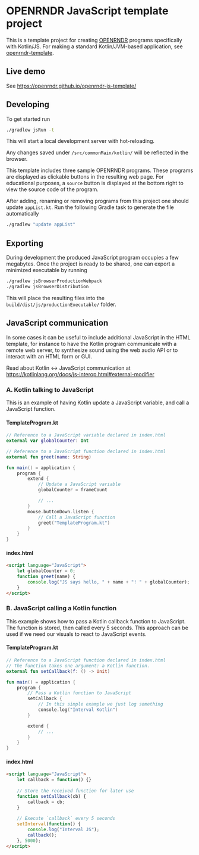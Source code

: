 # OPENRNDR JavaScript template project

This is a template project for creating [OPENRNDR](https://openrndr.org/) programs specifically with Kotlin/JS.
For making a standard Kotlin/JVM-based application,
see [openrndr-template](https://github.com/openrndr/openrndr-template).

## Live demo

See https://openrndr.github.io/openrndr-js-template/

## Developing

To get started run 

```bash
./gradlew jsRun -t
```

This will start a local development server with hot-reloading. 

Any changes saved under `/src/commonMain/kotlin/` will be reflected 
in the browser.

This template includes three sample OPENRNDR programs. These programs are
displayed as clickable buttons in the resulting web page. For educational purposes, a `source`
button is displayed at the bottom right to view the source code of
the program.

After adding, renaming or removing programs from this project one should update `appList.kt`. Run the following Gradle task to generate the file automatically

```bash
./gradlew "update appList"
```

## Exporting

During development the produced JavaScript program occupies a few megabytes.
Once the project is ready to be shared, one can export a minimized executable by running

```bash
./gradlew jsBrowserProductionWebpack
./gradlew jsBrowserDistribution
```

This will place the resulting files into the
 `build/dist/js/productionExecutable/` folder.

## JavaScript communication

In some cases it can be useful to include additional JavaScript in the HTML template,
for instance to have the Kotlin program communicate with a remote web server, 
to synthesize sound using the web audio API or to interact with an HTML form or GUI.

Read about Kotlin <-> JavaScript communication at
https://kotlinlang.org/docs/js-interop.html#external-modifier

### A. Kotlin talking to JavaScript

This is an example of having Kotlin update a JavaScript variable, and call a JavaScript function.

#### TemplateProgram.kt

```kotlin
// Reference to a JavaScript variable declared in index.html
external var globalCounter: Int

// Reference to a JavaScript function declared in index.html
external fun greet(name: String)

fun main() = application {
    program {
        extend {
            // Update a JavaScript variable
            globalCounter = frameCount

            // ...
        }
        mouse.buttonDown.listen {
            // Call a JavaScript function
            greet("TemplateProgram.kt")
        }
    }
}
```

#### index.html
```html
<script language="JavaScript">
    let globalCounter = 0;
    function greet(name) {
        console.log("JS says hello, " + name + "! " + globalCounter);
    }
</script>
```

### B. JavaScript calling a Kotlin function

This example shows how to pass a Kotlin callback function to
JavaScript. The function is stored, then called every
5 seconds. This approach can be used if we need our visuals to react to JavaScript events.

#### TemplateProgram.kt

```kotlin
// Reference to a JavaScript function declared in index.html
// The function takes one argument: a Kotlin function.
external fun setCallback(f: () -> Unit)

fun main() = application {
    program {
        // Pass a Kotlin function to JavaScript
        setCallback {
            // In this simple example we just log something
            console.log("Interval Kotlin")
        }

        extend {
            // ...
        }
    }
}
```

#### index.html

```html
<script language="JavaScript">
    let callback = function() {}
    
    // Store the received function for later use 
    function setCallback(cb) {
        callback = cb;
    }
    
    // Execute `callback` every 5 seconds
    setInterval(function() {
        console.log("Interval JS");
        callback();
    }, 5000);
</script>
```
